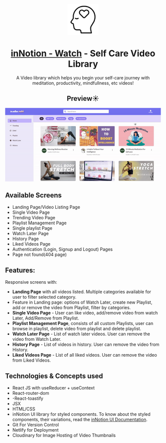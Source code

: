 <div align="center">
  <img src="src/toolkit/assets/self-love.png" height="100" width="100" alt="logo"/>
  <h1><a href="https://innotion-watch.netlify.app/">inNotion - Watch</a> - Self Care Video Library</h1>
    <p>A Video library which helps you begin your self-care journey with meditation, productivity, mindfullness, etc videos!</p>
 </div>

<div align="center">
  <h2>Preview☀️</h2>
  <img src="src/toolkit/assets/preview.gif" alt="logo"/>
 </div>


## Available Screens
- Landing Page/Video Listing Page
- Single Video Page
- Trending Video Page
- Playlist Management Page
- Single playlist Page
- Watch Later Page
- History Page
- Liked Videos Page
- Authentication (Login, Signup and Logout) Pages
- Page not found(404 page)

## Features:
Responsive screens with:
- **Landing Page** with all videos listed. Multiple categories available for user to filter selected category.
- Feature in Landing page: options of Watch Later, create new Playlist, add or remove the video from Playlist, filter by categories.
- **Single Video Page** - User can like video, add/remove video from watch Later, Add/Remove from Playlist.
- **Playlist Management Page**, consists of all custom Playlists, user can browse in playlist, delete video from playlist and delete playlist.
- **Watch Later Page** - List of watch later videos. User can remove the video from Watch Later.
- **History Page** - List of videos in history. User can remove the video from History.
- **Liked Videos Page** - List of all liked videos. User can remove the video from Liked Videos.

## Technologies & Concepts used

- React JS with useReducer + useContext
- React-router-dom
- -React-toastify
- JSX
- HTML/CSS
- inNotion UI library for styled components.
To know about the styled components, their variations, read the [inNotion UI Documentation](https://innotion-ui.netlify.app/).
- Git For Version Control
- Netlify for Deployment
- Cloudinary for Image Hosting of Video Thumbnails







